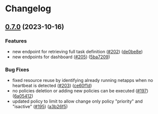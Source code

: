 # Changelog

## [0.7.0](https://github.com/5G-ERA/middleware/compare/v0.6.4...v0.7.0) (2023-10-16)


### Features

* new endpoint for retrieving full task definition ([#202](https://github.com/5G-ERA/middleware/issues/202)) ([de0be8e](https://github.com/5G-ERA/middleware/commit/de0be8e9b6e08f9f44b226cc9884fb90872e0f0a))
* new endpoints for dashboard ([#205](https://github.com/5G-ERA/middleware/issues/205)) ([5ba7209](https://github.com/5G-ERA/middleware/commit/5ba7209a3f09e17dad1ca64b3c8d4bc8003b9cbc))


### Bug Fixes

* fixed resource reuse by identifying already running netapps when no heartbeat is detected ([#203](https://github.com/5G-ERA/middleware/issues/203)) ([ce60f1d](https://github.com/5G-ERA/middleware/commit/ce60f1d9083b144287cc5bd2d647896d7684dcc1))
* no policies deletion or adding new policies can be executed ([#197](https://github.com/5G-ERA/middleware/issues/197)) ([6a05412](https://github.com/5G-ERA/middleware/commit/6a05412918bfda84197541d5714c532db12f34ec))
* updated policy to limit to allow change only policy "priority" and "isactive" ([#195](https://github.com/5G-ERA/middleware/issues/195)) ([a3b26f5](https://github.com/5G-ERA/middleware/commit/a3b26f5cea1f539b12a503649f2723ae571c53f3))
